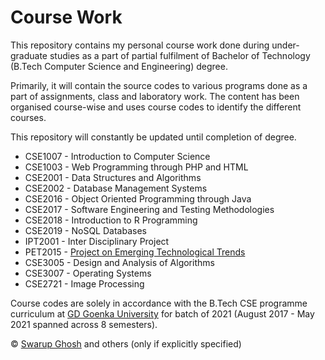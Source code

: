 # Course Work

This repository contains my personal course work done during under-graduate studies as a part of partial fulfilment of Bachelor of Technology (B.Tech Computer Science and Engineering) degree. 

Primarily, it will contain the source codes to various programs done as a part of assignments, class and laboratory work. The content has been organised course-wise and uses course codes to identify the different courses.

This repository will constantly be updated until completion of degree.

- CSE1007 - Introduction to Computer Science 
- CSE1003 - Web Programming through PHP and HTML
- CSE2001 - Data Structures and Algorithms
- CSE2002 - Database Management Systems
- CSE2016 - Object Oriented Programming through Java
- CSE2017 - Software Engineering and Testing Methodologies
- CSE2018 - Introduction to R Programming
- CSE2019 - NoSQL Databases
- IPT2001 - Inter Disciplinary Project
- PET2015 - [Project on Emerging Technological Trends](https://github.com/swghosh/realtime-attendance)
- CSE3005 - Design and Analysis of Algorithms
- CSE3007 - Operating Systems
- CSE2721 - Image Processing

Course codes are solely in accordance with the B.Tech CSE programme curriculum at [GD Goenka University](http://gdgoenkauniversity.com/schoolofengineering) for batch of 2021 (August 2017 - May 2021 spanned across 8 semesters).

&copy; [Swarup Ghosh](https://github.com/swghosh) and others (only if explicitly specified)